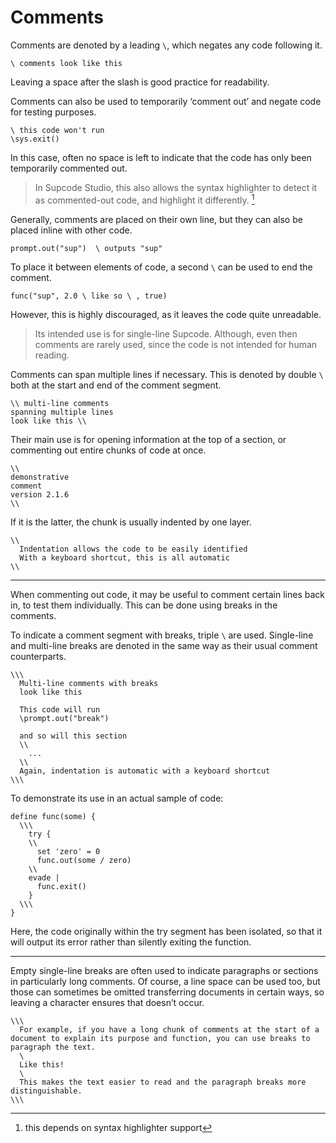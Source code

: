 # Comments

Comments are denoted by a leading `\`, which negates any code following it.

```
\ comments look like this
```

Leaving a space after the slash is good practice for readability.

Comments can also be used to temporarily ‘comment out’ and negate code for testing purposes.

```
\ this code won't run
\sys.exit()
```

In this case, often no space is left to indicate that the code has only been temporarily commented out.

> In Supcode Studio, this also allows the syntax highlighter to detect it as commented-out code, and highlight it differently. [^0]

Generally, comments are placed on their own line, but they can also be placed inline with other code.

```
prompt.out("sup")  \ outputs "sup"
```

To place it between elements of code, a second `\` can be used to end the comment.

```
func("sup", 2.0 \ like so \ , true)
```

However, this is highly discouraged, as it leaves the code quite unreadable.

> Its intended use is for single-line Supcode. Although, even then comments are rarely used, since the code is not intended for human reading.

Comments can span multiple lines if necessary. This is denoted by double `\` both at the start and end of the comment segment.

```
\\ multi-line comments
spanning multiple lines
look like this \\
```

Their main use is for opening information at the top of a section, or commenting out entire chunks of code at once.

```
\\
demonstrative
comment
version 2.1.6
\\
```

If it is the latter, the chunk is usually indented by one layer.

```
\\
  Indentation allows the code to be easily identified
  With a keyboard shortcut, this is all automatic
\\
```

---

When commenting out code, it may be useful to comment certain lines back in, to test them individually. This can be done using breaks in the comments.

To indicate a comment segment with breaks, triple `\` are used. Single-line and multi-line breaks are denoted in the same way as their usual comment counterparts.

```
\\\
  Multi-line comments with breaks
  look like this
  
  This code will run
  \prompt.out("break")
  
  and so will this section
  \\
    ...
  \\
  Again, indentation is automatic with a keyboard shortcut
\\\
```

To demonstrate its use in an actual sample of code:

```
define func(some) {
  \\\
    try {
    \\
      set 'zero' = 0
      func.out(some / zero)
    \\
    evade |
      func.exit()
    }
  \\\
}
```

Here, the code originally within the try segment has been isolated, so that it will output its error rather than silently exiting the function.

---

Empty single-line breaks are often used to indicate paragraphs or sections in particularly long comments. Of course, a line space can be used too, but those can sometimes be omitted transferring documents in certain ways, so leaving a character ensures that doesn’t occur.

```
\\\
  For example, if you have a long chunk of comments at the start of a document to explain its purpose and function, you can use breaks to paragraph the text.
  \
  Like this!
  \
  This makes the text easier to read and the paragraph breaks more distinguishable.
\\\
```

[^0]: this depends on syntax highlighter support
